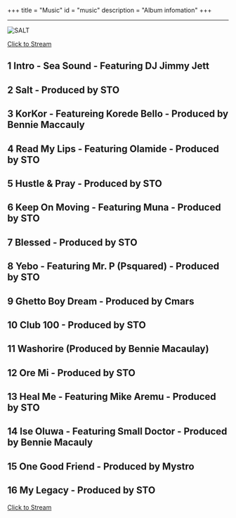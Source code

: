 +++
title = "Music"
id = "music"
description = "Album infomation"
+++

---

![SALT](img/salt.jpg)

[Click to Stream](https://lamboginny.fanlink.to/Salt)

## 1 Intro - Sea Sound - Featuring DJ Jimmy Jett
## 2 Salt - Produced by STO
## 3 KorKor - Featureing Korede Bello - Produced by Bennie Maccauly
## 4 Read My Lips - Featuring Olamide - Produced by STO
## 5 Hustle & Pray - Produced by STO
## 6 Keep On Moving - Featuring Muna - Produced by STO
## 7 Blessed - Produced by STO
## 8 Yebo - Featuring Mr. P (Psquared) - Produced by STO
## 9 Ghetto Boy Dream - Produced by Cmars
## 10 Club 100 - Produced by STO
## 11 Washorire (Produced by Bennie Macaulay)
## 12 Ore Mi - Produced by STO
## 13 Heal Me - Featuring Mike Aremu - Produced by STO
## 14 Ise Oluwa - Featuring Small Doctor - Produced by Bennie Macauly
## 15 One Good Friend - Produced by Mystro
## 16 My Legacy - Produced by STO

[Click to Stream](https://lamboginny.fanlink.to/Salt)

